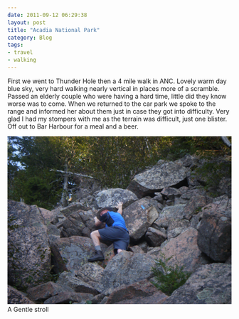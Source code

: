 ```yaml
---
date: 2011-09-12 06:29:38
layout: post
title: "Acadia National Park"
category: Blog
tags:
- travel
- walking
---
```


First we went to Thunder Hole then a 4 mile walk in ANC. Lovely warm day blue sky, very hard walking nearly vertical in places more of a scramble. Passed an elderly couple who were having a hard time, little did they know worse was to come. When we returned to the car park we spoke to the range and informed her about them just in case they got into difficulty. Very glad I had my stompers with me as the terrain was difficult, just one blister. Off out to Bar Harbour for a meal and a beer.

<img src="/images/2011/dscf0186.jpg">
A Gentle stroll
